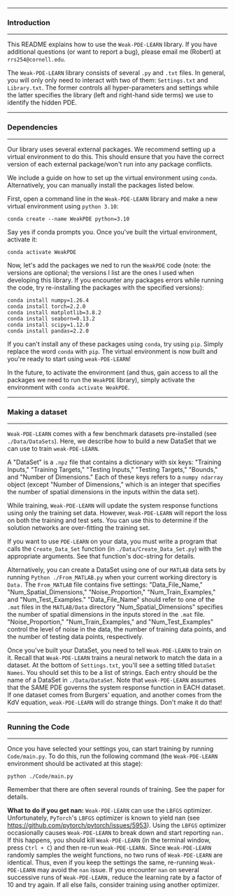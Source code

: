 ---------------------------------------------------------------------------------------------------
### Introduction
---------------------------------------------------------------------------------------------------

This README explains how to use the `Weak-PDE-LEARN` library. If you have additional questions (or 
want to report a bug), please email me (Robert) at `rrs254@cornell.edu`.

The `Weak-PDE-LEARN` library consists of several `.py` and `.txt` files. In general, you will only
only need to interact with two of them: `Settings.txt` and `Library.txt`. The former controls all
hyper-parameters and settings while the latter specifies the library (left and right-hand side 
terms) we use to identify the hidden PDE.



---------------------------------------------------------------------------------------------------
### Dependencies 
---------------------------------------------------------------------------------------------------

Our library uses several external packages. We recommend setting up a virtual environment to do this. This should ensure that you have the correct version of each external package/won't run into any package conflicts. 

We include a guide on how to set up the virtual environment using `conda`. Alternatively, you can manually install the packages listed below.

First, open a command line in the `Weak-PDE-LEARN` library and make a new virtual environment using 
`python 3.10`:

`conda create --name WeakPDE python=3.10`

Say yes if conda prompts you. Once you've built the virtual environment, activate it:

`conda activate WeakPDE`

Now, let's add the packages we ned to run the `WeakPDE` code (note: the versions are optional; the versions I list are the ones I used when developing this library. If you encounter any packages errors while running the code, try re-installing the packages with the specified versions):

`conda install numpy=1.26.4`  
`conda install torch=2.2.0`  
`conda install matplotlib=3.8.2`  
`conda install seaborn=0.13.2`  
`conda install scipy=1.12.0`  
`conda install pandas=2.2.0`  

If you can't install any of these packages using `conda`, try using `pip`. Simply replace the word `conda` with `pip`. The virtual environment is now built and you're ready to start using `weak-PDE-LEARN`! 

In the future, to activate the environment (and thus, gain access to all the packages we need to run the `WeakPDE` library), simply activate the environment with `conda activate WeakPDE`.


---------------------------------------------------------------------------------------------------
### Making a dataset
---------------------------------------------------------------------------------------------------

`Weak-PDE-LEARN` comes with a few benchmark datasets pre-installed (see `./Data/DataSets`). Here, we describe how to build a new DataSet that we can use to train `weak-PDE-LEARN`.

A "DataSet" is a `.npz` file that contains a dictionary with six keys: "Training Inputs," "Training Targets," "Testing Inputs," "Testing Targets," "Bounds," and "Number of Dimensions." Each of these keys refers to a `numpy ndarray` object (except "Number of Dimensions," which is an integer that specifies the number of spatial dimensions in the inputs within the data set).

While training, `Weak-PDE-LEARN` will update the system response functions using only the training 
set data. However, `Weak-PDE-LEARN` will report the loss on both the training and test sets. You can use this to determine if the solution networks are over-fitting the training set. 

If you want to use `PDE-LEARN` on your data, you must write a program that calls the `Create_Data_Set` function (in `./Data/Create_Data_Set.py`) with the appropriate arguments. See that function's doc-string for details. 

Alternatively, you can create a DataSet using one of our `MATLAB` data sets by running `Python ./From_MATLAB.py` when your current working directory is `Data.` The `From_MATLAB` file contains five settings: "Data_File_Name," "Num_Spatial_Dimensions," "Noise_Proportion," "Num_Train_Examples," and "Num_Test_Examples." "Data_File_Name" should refer to one of the `.mat` files in the `MATLAB/Data` directory "Num_Spatial_Dimensions" specifies the number of spatial dimensions in the inputs stored in the `.mat` file. "Noise_Proportion," "Num_Train_Examples," and "Num_Test_Examples" control the level of noise in the data, the number of training data points, and the number of testing data points, respectively.

Once you've built your DataSet, you need to tell `Weak-PDE-LEARN` to train on it. Recall that `Weak-PDE-LEARN` trains a neural network to match the data in a dataset. At the bottom of `Settings.txt`, you'll see a setting titled `DataSet Names`. You should set this to be a list of strings. Each entry should be the name of a DataSet in `./Data/DataSet`. Note that `weak-PDE-LEARN` assumes that the SAME PDE governs the system response function in EACH dataset. If one dataset comes from Burgers' equation, and another comes from the KdV equation, `weak-PDE-LEARN` will do strange things. Don't make it do that!



---------------------------------------------------------------------------------------------------
### Running the Code 
---------------------------------------------------------------------------------------------------

Once you have selected your settings you, can start training by running `Code/main.py`. To do this, run the following command (the `Weak-PDE-LEARN` environment should be activated at this stage):

`python ./Code/main.py`

Remember that there are often several rounds of training. See the paper for details. 

**What to do if you get nan:** `Weak-PDE-LEARN` can use the `LBFGS` optimizer. Unfortunately, `PyTorch`'s `LBFGS` optimizer is known to yield nan (see <https://github.com/pytorch/pytorch/issues/5953>). Using the `LBFGS` optimizer occasionally causes `Weak-PDE-LEARN` to break down and start reporting `nan.` If this happens, you should kill `Weak-PDE-LEARN` (in the terminal window, press `Ctrl + C`) and then re-run `Weak-PDE-LEARN.` Since `Weak-PDE-LEARN` randomly samples the weight functions, no two runs of `Weak-PDE-LEARN` are identical. Thus, even if you keep the settings the same, re-running `Weak-PDE-LEARN` may avoid the `nan` issue. If you encounter `nan` on several successive runs of `Weak-PDE-LEARN,` reduce the learning rate by a factor of $10$ and try again. If all else fails, consider training using another optimizer.
